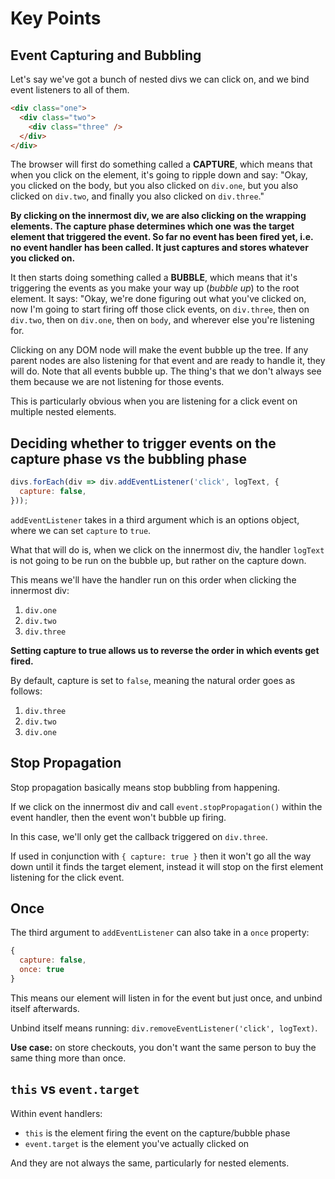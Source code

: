 # Key Points

## Event Capturing and Bubbling

Let's say we've got a bunch of nested divs we can click on, and we bind event listeners to all of them.

```html
<div class="one">
  <div class="two">
    <div class="three" />
  </div>
</div>
```

The browser will first do something called a **CAPTURE**, which means that when you click on the element, it's going to ripple down and say: "Okay, you clicked on the body, but you also clicked on `div.one`, but you also clicked on `div.two`, and finally you also clicked on `div.three`."

**By clicking on the innermost div, we are also clicking on the wrapping elements. The capture phase determines which one was the target element that triggered the event. So far no event has been fired yet, i.e. no event handler has been called. It just captures and stores whatever you clicked on.**

It then starts doing something called a **BUBBLE**, which means that it's triggering the events as you make your way up (*bubble up*) to the root element. It says: "Okay, we're done figuring out what you've clicked on, now I'm going to start firing off those click events, on `div.three`, then on `div.two`, then on `div.one`, then on `body`, and wherever else you're listening for.

Clicking on any DOM node will make the event bubble up the tree. If any parent nodes are also listening for that event and are ready to handle it, they will do. Note that all events bubble up. The thing's that we don't always see them because we are not listening for those events.

This is particularly obvious when you are listening for a click event on multiple nested elements.

## Deciding whether to trigger events on the capture phase vs the bubbling phase

```js
divs.forEach(div => div.addEventListener('click', logText, {
  capture: false,
}));
```

`addEventListener` takes in a third argument which is an options object, where we can set `capture` to `true`.

What that will do is, when we click on the innermost div, the handler `logText` is not going to be run on the bubble up, but rather on the capture down.

This means we'll have the handler run on this order when clicking the innermost div:

1. `div.one`
2. `div.two`
3. `div.three`

**Setting capture to true allows us to reverse the order in which events get fired.**

By default, capture is set to `false`, meaning the natural order goes as follows:

1. `div.three`
2. `div.two`
3. `div.one`

## Stop Propagation

Stop propagation basically means stop bubbling from happening.

If we click on the innermost div and call `event.stopPropagation()` within the event handler, then the event won't bubble up firing.

In this case, we'll only get the callback triggered on `div.three`.

If used in conjunction with `{ capture: true }` then it won't go all the way down until it finds the target element, instead it will stop on the first element listening for the click event.

## Once

The third argument to `addEventListener` can also take in a `once` property:

```js
{
  capture: false,
  once: true
}
```

This means our element will listen in for the event but just once, and unbind itself afterwards.

Unbind itself means running: `div.removeEventListener('click', logText)`.

**Use case:** on store checkouts, you don't want the same person to buy the same thing more than once.

## `this` vs `event.target`

Within event handlers:

* `this` is the element firing the event on the capture/bubble phase
* `event.target` is the element you've actually clicked on

And they are not always the same, particularly for nested elements.
